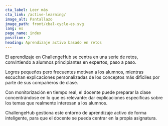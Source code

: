 ```yaml
---
cta_label: Leer más
cta_link: /active-learning/
image_alt: Pantallazo
image_path: front/cbal-cycle-es.svg
lang: es
page_name: index
position: 2
heading: Aprendizaje activo basado en retos
---
```


El aprendizaje en ChallengeHub se centra en una serie de retos, convirtiendo a alumnos principiantes en expertos, paso a paso.

Logros pequeños pero frecuentes motivan a los alumnos, mientras escuchan explicaciones personalizadas de los conceptos más difíciles por parte de sus compañeros de clase.

Con monitorización en tiempo real, el docente puede preparar la clase concentrándose en lo que es relevante: dar explicaciones específicas sobre los temas que realmente interesan a los alumnos.

ChallengeHub gestiona este entorno de aprendizaje activo de forma inteligente, para que el docente se pueda centrar en la propia asignatura.
